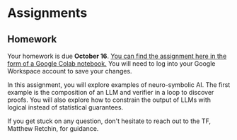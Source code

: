 # Assignments

## Homework

Your homework is due **October 16**. [You can find the assignment here in the form of a Google Colab notebook.](https://colab.research.google.com/drive/1Ywnr7BM6MdH25XdWZnXlGPfZBGe6r6Tw) You will need to log into your Google Workspace account to save your changes.

In this assignment, you will explore examples of neuro-symbolic AI. The first example is the composition of an LLM and verifier in a loop to discover proofs. You will also explore how to constrain the output of LLMs with logical instead of statistical guarantees.

If you get stuck on any question, don't hesitate to reach out to the TF, Matthew Retchin, for guidance.
